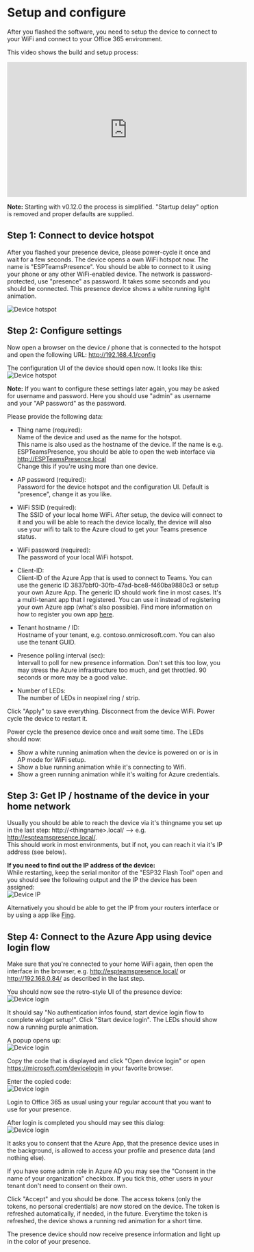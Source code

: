 # Setup and configure

After you flashed the software, you need to setup the device to connect to your WiFi and connect to your Office 365 environment.

This video shows the build and setup process:  
<iframe width="560" height="315" src="https://www.youtube.com/embed/DH3zN3nLk9w" frameborder="0" allow="accelerometer; autoplay; encrypted-media; gyroscope; picture-in-picture" allowfullscreen></iframe>

**Note:** Starting with v0.12.0 the process is simplified. "Startup delay" option is removed and proper defaults are supplied.

## Step 1: Connect to device hotspot

After you flashed your presence device, please power-cycle it once and wait for a few seconds. The device opens a own WiFi hotspot now. The name is "ESPTeamsPresence". You should be able to connect to it using your phone or any other WiFi-enabled device. The network is password-protected, use "presence" as password. It takes some seconds and you should be connected. This presence device shows a white running light animation.

![Device hotspot](https://github.com/toblum/ESPTeamsPresence/raw/master/docs/pics/device_hotspot.png)


## Step 2: Configure settings

Now open a browser on the device / phone that is connected to the hotspot and open the following URL: http://192.168.4.1/config

The configuration UI of the device should open now. It looks like this:  
![Device hotspot](https://github.com/toblum/ESPTeamsPresence/raw/master/docs/pics/device_config.png)

**Note:** If you want to configure these settings later again, you may be asked for username and password. Here you should use "admin" as username and your "AP password" as the password.

Please provide the following data:

- Thing name (required):  
  Name of the device and used as the name for the hotspot.  
  This name is also used as the hostname of the device. If the name is e.g. ESPTeamsPresence, you should be able to open the web interface via http://ESPTeamsPresence.local  
  Change this if you're using more than one device. 
- AP password (required):  
  Password for the device hotspot and the configuration UI. Default is "presence", change it as you like. 
- WiFi SSID (required):  
  The SSID of your local home WiFi. After setup, the device will connect to it and you will be able to reach the device locally, the device will also use your wifi to talk to the Azure cloud to get your Teams presence status.
- WiFi password (required):  
  The password of your local WiFi hotspot.


- Client-ID:  
  Client-ID of the Azure App that is used to connect to Teams. You can use the generic ID 3837bbf0-30fb-47ad-bce8-f460ba9880c3 or setup your own Azure App. The generic ID should work fine in most cases. It's a multi-tenant app that I registered. You can use it instead of registering your own Azure app (what's also possible). Find more information on how to register you own app [here](https://github.com/toblum/ESPTeamsPresence/issues/30#issuecomment-1475274011).
- Tenant hostname / ID:  
  Hostname of your tenant, e.g. contoso.onmicrosoft.com. You can also use the tenant GUID.
- Presence polling interval (sec):  
  Intervall to poll for new presence information. Don't set this too low, you may stress the Azure infrastructure too much, and get throttled. 90 seconds or more may be a good value.
- Number of LEDs:  
  The number of LEDs in neopixel ring / strip.

Click "Apply" to save everything. Disconnect from the device WiFi. Power cycle the device to restart it.

Power cycle the presence device once and wait some time. The LEDs should now:
- Show a white running animation when the device is powered on or is in AP mode for WiFi setup.
- Show a blue running animation while it's connecting to Wifi.
- Show a green running animation while it's waiting for Azure credentials.

## Step 3: Get IP / hostname of the device in your home network

Usually you should be able to reach the device via it's thingname you set up in the last step: http://\<thingname>.local/ --> e.g. http://espteamspresence.local/.  
This should work in most environments, but if not, you can reach it via it's IP address (see below).

**If you need to find out the IP address of the device:**  
While restarting, keep the serial monitor of the "ESP32 Flash Tool" open and you should see the following output and the IP the device has been assigned:  
![Device IP](https://github.com/toblum/ESPTeamsPresence/raw/master/docs/pics/device_ip.png)

Alternatively you should be able to get the IP from your routers interface or by using a app like [Fing](https://www.fing.com/products/fing-app).


## Step 4: Connect to the Azure App using device login flow

Make sure that you're connected to your home WiFi again, then open the interface in the browser, e.g. http://espteamspresence.local/ or http://192.168.0.84/ as described in the last step.

You should now see the retro-style UI of the presence device:  
![Device login](https://github.com/toblum/ESPTeamsPresence/raw/master/docs/pics/device_login_1.png)

It should say "No authentication infos found, start device login flow to complete widget setup!". Click "Start device login". The LEDs should show now a running purple animation.

A popup opens up:  
![Device login](https://github.com/toblum/ESPTeamsPresence/raw/master/docs/pics/device_login_2.png)

Copy the code that is displayed and click "Open device login" or open https://microsoft.com/devicelogin in your favorite browser. 

Enter the copied code:  
![Device login](https://github.com/toblum/ESPTeamsPresence/raw/master/docs/pics/device_login_3.png)

Login to Office 365 as usual using your regular account that you want to use for your presence.

After login is completed you should may see this dialog:  
![Device login](https://github.com/toblum/ESPTeamsPresence/raw/master/docs/pics/device_login_4.png)

It asks you to consent that the Azure App, that the presence device uses in the background, is allowed to access your profile and presence data (and nothing else).

If you have some admin role in Azure AD you may see the "Consent in the name of your organization" checkbox. If you tick this, other users in your tenant don't need to consent on their own.

Click "Accept" and you should be done. The access tokens (only the tokens, no personal credentials) are now stored on the device. The token is refreshed automatically, if needed, in the future. Everytime the token is refreshed, the device shows a running red animation for a short time.

The presence device should now receive presence information and light up in the color of your presence.

